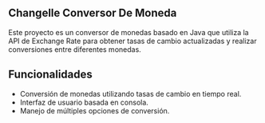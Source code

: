 ## Changelle Conversor De Moneda

Este proyecto es un conversor de monedas basado en Java que utiliza la API de Exchange Rate para obtener tasas de cambio actualizadas y realizar conversiones entre diferentes monedas.

## Funcionalidades

- Conversión de monedas utilizando tasas de cambio en tiempo real.
- Interfaz de usuario basada en consola.
- Manejo de múltiples opciones de conversión.
